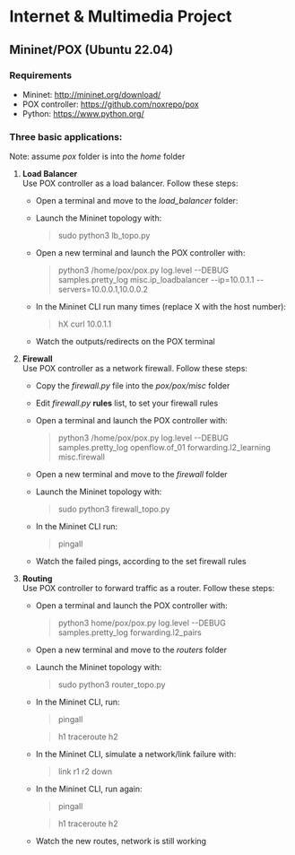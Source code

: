 # Internet & Multimedia Project
## Mininet/POX (Ubuntu 22.04)

### Requirements
- Mininet: http://mininet.org/download/
- POX controller: https://github.com/noxrepo/pox
- Python: https://www.python.org/

### Three basic applications:
Note: assume _pox_ folder is into the _home_ folder

1. **Load Balancer** <br>
Use POX controller as a load balancer. Follow these steps:
    - Open a terminal and move to the _load_balancer_ folder: 
    - Launch the Mininet topology with: 
      
      > sudo python3 lb_topo.py
    - Open a new terminal and launch the POX controller with: 
      
      > python3 /home/pox/pox.py log.level --DEBUG samples.pretty_log misc.ip_loadbalancer --ip=10.0.1.1 --servers=10.0.0.1,10.0.0.2
    - In the Mininet CLI run many times (replace X with the host number): 
      
      > hX curl 10.0.1.1
    - Watch the outputs/redirects on the POX terminal

2. **Firewall** <br>
Use POX controller as a network firewall. Follow these steps:
    - Copy the _firewall.py_ file into the _pox/pox/misc_ folder
    - Edit _firewall.py_ **rules** list, to set your firewall rules
    - Open a terminal and launch the POX controller with: 
      
      > python3 /home/pox/pox.py log.level --DEBUG samples.pretty_log openflow.of_01 forwarding.l2_learning misc.firewall
    - Open a new terminal and move to the _firewall_ folder
    - Launch the Mininet topology with: 
      
      > sudo python3 firewall_topo.py
    - In the Mininet CLI run: 
      
      > pingall
    - Watch the failed pings, according to the set firewall rules

3. **Routing** <br>
Use POX controller to forward traffic as a router. Follow these steps:
    - Open a terminal and launch the POX controller with: 
      
      > python3 home/pox/pox.py log.level --DEBUG samples.pretty_log forwarding.l2_pairs
    - Open a new terminal and move to the _routers_ folder
    - Launch the Mininet topology with: 
      
      > sudo python3 router_topo.py
    - In the Mininet CLI, run: 
      
      > pingall
      
      > h1 traceroute h2
    - In the Mininet CLI, simulate a network/link failure with:
      
      > link r1 r2 down
    - In the Mininet CLI, run again:
      
      > pingall
      
      > h1 traceroute h2
    - Watch the new routes, network is still working
